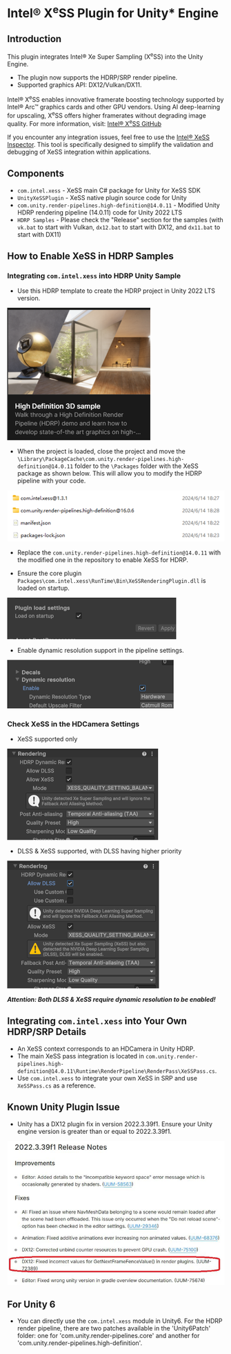 # Intel® X<sup>e</sup>SS Plugin for Unity* Engine

## Introduction
This plugin integrates Intel® Xe Super Sampling (X<sup>e</sup>SS) into the Unity Engine.
* The plugin now supports the HDRP/SRP render pipeline.
* Supported graphics API: DX12/Vulkan/DX11.

Intel® X<sup>e</sup>SS enables innovative framerate boosting technology supported by Intel® Arc™ graphics cards and other GPU vendors. Using AI deep-learning for upscaling, X<sup>e</sup>SS offers higher framerates without degrading image quality.
For more information, visit: [Intel® X<sup>e</sup>SS GitHub](https://github.com/intel/xess)

If you encounter any integration issues, feel free to use the [Intel® XeSS Inspector](https://github.com/GameTechDev/XeSSInspector). This tool is specifically designed to simplify the validation and debugging of XeSS integration within applications.

## Components
* `com.intel.xess` - XeSS main C# package for Unity for XeSS SDK
* `UnityXeSSPlugin` - XeSS native plugin source code for Unity
* `com.unity.render-pipelines.high-definition@14.0.11` - Modified Unity HDRP rendering pipeline (14.0.11) code for Unity 2022 LTS
* `HDRP Samples` - Please check the "Release" section for the samples (with `vk.bat` to start with Vulkan, `dx12.bat` to start with DX12, and `dx11.bat` to start with DX11)

## How to Enable XeSS in HDRP Samples
### Integrating `com.intel.xess` into HDRP Unity Sample
* Use this HDRP template to create the HDRP project in Unity 2022 LTS version.

![Create Sample](Docs/create_sample.png?raw=true "Create Sample")

* When the project is loaded, close the project and move the `\Library\PackageCache\com.unity.render-pipelines.high-definition@14.0.11` folder to the `\Packages` folder with the XeSS package as shown below. This will allow you to modify the HDRP pipeline with your code.

![Package Folder](Docs/package_folder.png?raw=true "Package Folder")

* Replace the `com.unity.render-pipelines.high-definition@14.0.11` with the modified one in the repository to enable XeSS for HDRP.

* Ensure the core plugin `Packages\com.intel.xess\RunTime\Bin\XeSSRenderingPlugin.dll` is loaded on startup.

![Plugin Load on Startup](Docs/loadonstartup.png?raw=true "Plugin Load on Startup")

* Enable dynamic resolution support in the pipeline settings.

![Enable Dynamic Resolution](Docs/enable_dynamic.png?raw=true "Enable Dynamic Resolution")

### Check XeSS in the HDCamera Settings
* XeSS supported only

![XeSS Only](Docs/xess_only.png?raw=true "XeSS Only")

* DLSS & XeSS supported, with DLSS having higher priority

![DLSS and XeSS](Docs/dlss_xess.png?raw=true "DLSS and XeSS")

**_Attention: Both DLSS & XeSS require dynamic resolution to be enabled!_**

## Integrating `com.intel.xess` into Your Own HDRP/SRP Details
* An XeSS context corresponds to an HDCamera in Unity HDRP.
* The main XeSS pass integration is located in `com.unity.render-pipelines.high-definition@14.0.11\Runtime\RenderPipeline\RenderPass\XeSSPass.cs`.
* Use `com.intel.xess` to integrate your own XeSS in SRP and use `XeSSPass.cs` as a reference.

## Known Unity Plugin Issue
* Unity has a DX12 plugin fix in version 2022.3.39f1. Ensure your Unity engine version is greater than or equal to 2022.3.39f1.

![Unity Issue](Docs/unity_issue.png?raw=true "Unity Issue")

## For Unity 6
* You can directly use the `com.intel.xess` module in Unity6. For the HDRP render pipeline, there are two patches available in the 'Unity6Patch' folder: one for 'com.unity.render-pipelines.core' and another for 'com.unity.render-pipelines.high-definition'.